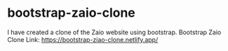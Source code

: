 # bootstrap-zaio-clone

I have created a clone of the Zaio website using bootstrap.
Bootstrap Zaio Clone Link: https://bootstrap-ziao-clone.netlify.app/
